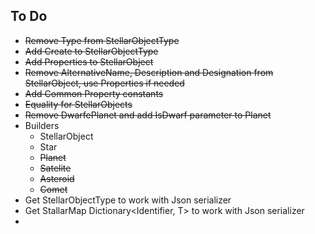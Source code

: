## To Do
* ~~Remove Type from StellarObjectType~~
* ~~Add Create to StellarObjectType~~
* ~~Add Properties to StellarObject~~
* ~~Remove AlternativeName, Description and Designation from StellarObject, use Properties if needed~~
* ~~Add Common Property constants~~
* ~~Equality for StellarObjects~~
* ~~Remove DwarfePlanet and add IsDwarf parameter to Planet~~
* Builders
	* StellarObject
	* Star
	* ~~Planet~~
	* ~~Satelite~~
	* ~~Asteroid~~
	* ~~Comet~~
* Get StellarObjectType to work with Json serializer
* Get StallarMap Dictionary<Identifier, T> to work with Json serializer
* 
